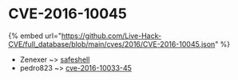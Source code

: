 # CVE-2016-10045
{% embed url="https://github.com/Live-Hack-CVE/full_database/blob/main/cves/2016/CVE-2016-10045.json" %}

* Zenexer ~> [safeshell](https://www.alice-snow.ru/2016/database/cve-2016-10045/safeshell-zenexer)
* pedro823 ~> [cve-2016-10033-45](https://www.alice-snow.ru/2016/database/cve-2016-10045/cve-2016-10033-45-pedro823)